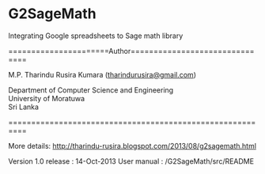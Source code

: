 G2SageMath
==========

Integrating Google spreadsheets to Sage math library

======================Author===============================

  M.P. Tharindu Rusira Kumara (tharindurusira@gmail.com) 

  Department of Computer Science and Engineering         
  University of Moratuwa                                 
  Sri Lanka                                              

 ==========================================================
 
 More details: 
 http://tharindu-rusira.blogspot.com/2013/08/g2sagemath.html
 
 Version 1.0 release : 14-Oct-2013
 User manual : /G2SageMath/src/README
 
 
